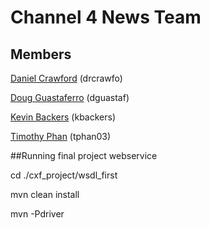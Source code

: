 # Channel 4 News Team
## Members
[Daniel Crawford](http://github.com/drcrawfo) (drcrawfo)

[Doug Guastaferro](http://github.com/dguastaf) (dguastaf)

[Kevin Backers](http://github.com/ksteeleb) (kbackers)

[Timothy Phan](http://github.com/timphan212) (tphan03)




##Running final project webservice

cd ./cxf_project/wsdl_first

mvn clean install

mvn -Pdriver

